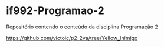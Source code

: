 # if992-Programao-2
Repositório contendo o conteúdo da disciplina Programação 2

https://github.com/victoic/p2-2va/tree/Yellow_inimigo
